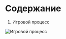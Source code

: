 # Содержание

1. Игровой процесс

![Игровой процесс](https://user-images.githubusercontent.com/46083782/67279217-37071a80-f4d3-11e9-8e9f-c6a96e034c30.jpg)

